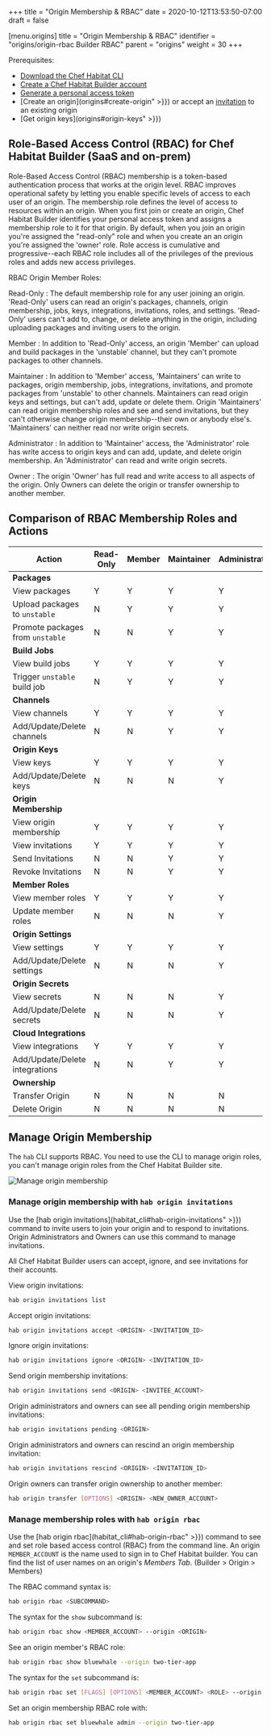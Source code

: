 +++
title = "Origin Membership & RBAC"
date = 2020-10-12T13:53:50-07:00
draft = false


[menu.origins]
    title = "Origin Membership & RBAC"
    identifier = "origins/origin-rbac Builder RBAC"
    parent = "origins"
    weight = 30
+++

Prerequisites:

- [Download the Chef Habitat CLI](/install/)
- [Create a Chef Habitat Builder account](../saas_builder/builder_account)
- [Generate a personal access token](../saas_builder/builder_profile.md#create-a-personal-access-token)
- [Create an origin](origins#create-origin" >}}) or accept an [invitation](#manage-origin-membership-with-hab-origin-invitations) to an existing origin
- [Get origin keys](origins#origin-keys" >}})

## Role-Based Access Control (RBAC) for Chef Habitat Builder (SaaS and on-prem)

Role-Based Access Control (RBAC) membership is a token-based authentication process that works at the origin level. RBAC improves operational safety by letting you enable specific levels of access to each user of an origin. The membership role defines the level of access to resources within an origin. When you first join or create an origin, Chef Habitat Builder identifies your personal access token and assigns a membership role to it for that origin. By default, when you join an origin you're assigned the "read-only" role and when you create an an origin you're assigned the 'owner' role. Role access is cumulative and progressive--each RBAC role includes all of the privileges of the previous roles and adds new access privileges.

RBAC Origin Member Roles:

Read-Only
: The default membership role for any user joining an origin. 'Read-Only' users can read an origin's packages, channels, origin membership, jobs, keys, integrations, invitations, roles, and settings. 'Read-Only' users can't add to, change, or delete anything in the origin, including uploading packages and inviting users to the origin.

Member
: In addition to 'Read-Only' access, an origin 'Member' can upload and build packages in the 'unstable' channel, but they can't promote packages to other channels.

Maintainer
: In addition to 'Member' access, 'Maintainers' can write to packages, origin membership, jobs, integrations, invitations, and promote packages from 'unstable' to other channels. Maintainers can read origin keys and settings, but can't add, update or delete them. Origin 'Maintainers' can read origin membership roles and see and send invitations, but they can't otherwise change origin membership--their own or anybody else's. 'Maintainers' can neither read nor write origin secrets.

Administrator
: In addition to 'Maintainer' access, the 'Administrator' role has write access to origin keys and can add, update, and delete origin membership. An 'Administrator' can read and write origin secrets.

Owner
: The origin 'Owner' has full read and write access to all aspects of the origin. Only Owners can delete the origin or transfer ownership to another member.

## Comparison of RBAC Membership Roles and Actions

| Action                           | Read-Only | Member | Maintainer | Administrator | Owner |
| -------------------------------- | --------- | ------ | ---------- | ------------- | ----- |
| **Packages**                     |           |        |            |               |       |
| View packages                    | Y         | Y      | Y          | Y             | Y     |
| Upload packages to `unstable`    | N         | Y      | Y          | Y             | Y     |
| Promote packages from `unstable` | N         | N      | Y          | Y             | Y     |
| **Build Jobs**                   |           |        |            |               |       |
| View build jobs                  | Y         | Y      | Y          | Y             | Y     |
| Trigger `unstable` build job     | N         | Y      | Y          | Y             | Y     |
| **Channels**                     |           |        |            |               |       |
| View channels                    | Y         | Y      | Y          | Y             | Y     |
| Add/Update/Delete channels       | N         | N      | Y          | Y             | Y     |
| **Origin Keys**                  |           |        |            |               |       |
| View keys                        | Y         | Y      | Y          | Y             | Y     |
| Add/Update/Delete keys           | N         | N      | N          | Y             | Y     |
| **Origin Membership**            |           |        |            |               |       |
| View origin membership           | Y         | Y      | Y          | Y             | Y     |
| View invitations                 | Y         | Y      | Y          | Y             | Y     |
| Send Invitations                 | N         | N      | Y          | Y             | Y     |
| Revoke Invitations               | N         | N      | Y          | Y             | Y     |
| **Member Roles**                 |           |        |            |               |       |
| View member roles                | Y         | Y      | Y          | Y             | Y     |
| Update member roles              | N         | N      | N          | Y             | Y     |
| **Origin Settings**              |           |        |            |               |       |
| View settings                    | Y         | Y      | Y          | Y             | Y     |
| Add/Update/Delete settings       | N         | N      | N          | Y             | Y     |
| **Origin Secrets**               |           |        |            |               |       |
| View secrets                     | N         | N      | N          | Y             | Y     |
| Add/Update/Delete secrets        | N         | N      | N          | Y             | Y     |
| **Cloud Integrations**           |           |        |            |               |       |
| View integrations                | Y         | Y      | Y          | Y             | Y     |
| Add/Update/Delete integrations   | N         | N      | Y          | Y             | Y     |
| **Ownership**                    |           |        |            |               |       |
| Transfer Origin                  | N         | N      | N          | N             | Y     |
| Delete Origin                    | N         | N      | N          | N             | Y     |

## Manage Origin Membership

The `hab` CLI supports RBAC. You need to use the CLI to manage origin roles, you can't manage origin roles from the Chef Habitat Builder site.

![Manage origin membership](/images/habitat/origin-members.png)

### Manage origin membership with `hab origin invitations`

Use the [hab origin invitations](habitat_cli#hab-origin-invitations" >}}) command to invite users to join your origin and to respond to invitations. Origin Administrators and Owners can use this command to manage invitations.

All Chef Habitat Builder users can accept, ignore, and see invitations for their accounts.

View origin invitations:

```bash
hab origin invitations list
```

Accept origin invitations:

```bash
hab origin invitations accept <ORIGIN> <INVITATION_ID>
```

Ignore origin invitations:

```bash
hab origin invitations ignore <ORIGIN> <INVITATION_ID>
```

Send origin membership invitations:

```bash
hab origin invitations send <ORIGIN> <INVITEE_ACCOUNT>
```

Origin administrators and owners can see all pending origin membership invitations:

```bash
hab origin invitations pending <ORIGIN>
```

Origin administrators and owners can rescind an origin membership invitation:

```bash
hab origin invitations rescind <ORIGIN> <INVITATION_ID>
```

Origin owners can transfer origin ownership to another member:

```bash
hab origin transfer [OPTIONS] <ORIGIN> <NEW_OWNER_ACCOUNT>
```

### Manage membership roles with `hab origin rbac`

Use the [hab origin rbac](habitat_cli#hab-origin-rbac" >}}) command to see and set role based access control (RBAC) from the command line.
An origin `MEMBER_ACCOUNT` is the name used to sign in to Chef Habitat builder. You can find the list of user names on an origin's _Members Tab_. (Builder > Origin > Members)

The RBAC command syntax is:

```bash
hab origin rbac <SUBCOMMAND>
```

The syntax for the `show` subcommand is:

```bash
hab origin rbac show <MEMBER_ACCOUNT> --origin <ORIGIN>
```

See an origin member's RBAC role:

```bash
hab origin rbac show bluewhale --origin two-tier-app
```

The syntax for the `set` subcommand is:

```bash
hab origin rbac set [FLAGS] [OPTIONS] <MEMBER_ACCOUNT> <ROLE> --origin <ORIGIN>
```

Set an origin membership RBAC role with:

```bash
hab origin rbac set bluewhale admin --origin two-tier-app
```
